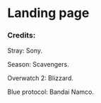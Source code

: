 # Landing page

### Credits:

Stray: Sony.

Season: Scavengers.

Overwatch 2: Blizzard.

Blue protocol: Bandai Namco.
